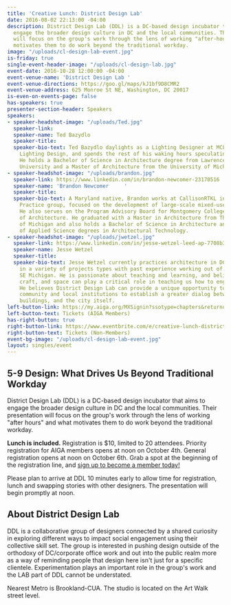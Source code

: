 ```yaml
---
title: 'Creative Lunch: District Design Lab'
date: 2016-08-02 22:13:00 -04:00
description: District Design Lab (DDL) is a DC-based design incubator that aims to
  engage the broader design culture in DC and the local communities. Their presentation
  will focus on the group's work through the lens of working "after-hours" and what
  motivates them to do work beyond the traditional workday.
image: "/uploads/cl-design-lab-event.jpg"
is-friday: true
single-event-header-image: "/uploads/cl-design-lab.jpg"
event-date: 2016-10-28 12:00:00 -04:00
event-venue-name: 'District Design Lab '
event-venue-directions: https://goo.gl/maps/kJ1bf9D8CMR2
event-venue-address: 625 Monroe St NE, Washington, DC 20017
is-even-on-events-page: false
has-speakers: true
presenter-section-header: Speakers
speakers:
- speaker-headshot-image: "/uploads/Ted.jpg"
  speaker-link: 
  speaker-name: Ted Bazydlo
  speaker-title: 
  speaker-bio-text: Ted Bazydlo daylights as a Lighting Designer at MCLA Architectural
    Lighting Design, and spends the rest of his waking hours speculating about architecture.
    He holds a Bachelor of Science in Architecture degree from Lawrence Technological
    University and a Master of Architecture from the University of Michigan.
- speaker-headshot-image: "/uploads/brandon.jpg"
  speaker-link: https://www.linkedin.com/in/brandon-newcomer-23170516
  speaker-name: 'Brandon Newcomer     '
  speaker-title: 
  speaker-bio-text: A Maryland native, Brandon works at CallisonRTKL in the Commercial
    Practice group, focused on the development of large-scale mixed-use projects.
    He also serves on the Program Advisory Board for Montgomery College’s Department
    of Architecture. He graduated with a Master in Architecture from The University
    of Michigan and also holds a Bachelor of Science in Architecture and an Associate
    of Applied Science degrees in Architectural Technology.
- speaker-headshot-image: "/uploads/jwetzel.jpg"
  speaker-link: https://www.linkedin.com/in/jesse-wetzel-leed-ap-7708b312
  speaker-name: Jesse Wetzel
  speaker-title: 
  speaker-bio-text: Jesse Wetzel currently practices architecture in DC with experience
    in a variety of projects types with past experience working out of Durham NC and
    SE Michigan. He is passionate about teaching and learning, and believes buildings,
    craft, and space can play a critical role in teaching us how to engage one another.
    He believes District Design Lab can provide a unique opportunity to engage the
    community and local institutions to establish a greater dialog between people,
    buildings, and the city itself.
left-button-link: https://my.aiga.org/MXSignin?ssotype=chapters&returnurl=http://dc.aiga.org/event/creative-lunch-district-design-lab/
left-button-text: Tickets (AIGA Members)
has-right-button: true
right-button-link: https://www.eventbrite.com/e/creative-lunch-district-design-lab-tickets-27962663078?ref=ebapi
right-button-text: Tickets (Non-Members)
event-bg-image: "/uploads/cl-design-lab-event.jpg"
layout: singles/event
---
```


## 5-9 Design: What Drives Us Beyond Traditional Workday

District Design Lab (DDL) is a DC-based design incubator that aims to engage the broader design culture in DC and the local communities. Their presentation will focus on the group's work through the lens of working "after hours" and what motivates them to do work beyond the traditional workday.

**Lunch is included.** Registration is $10, limited to 20 attendees. Priority registration for AIGA members opens at noon on October 4th. General registration opens at noon on October 6th. Grab a spot at the beginning of the registration line, and [sign up to become a member today!](http://www.aiga.org/join)

Please plan to arrive at DDL 10 minutes early to allow time for registration, lunch and swapping stories with other designers. The presentation will begin promptly at noon.

## About District Design Lab

DDL is a collaborative group of designers connected by a shared curiosity in exploring different ways to impact social engagement using their collective skill set. The group is interested in pushing design outside of the orthodoxy of DC/corporate office work and out into the public realm more as a way of reminding people that design here isn't just for a specific clientele. Experimentation plays an important role in the group's work and the LAB part of DDL cannot be understated.

Nearest Metro is Brookland-CUA. The studio is located on the Art Walk street level.